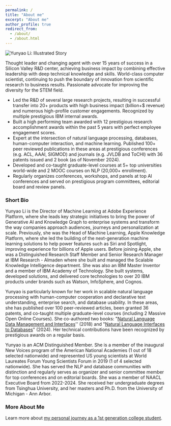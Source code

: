 ```yaml
---
permalink: /
title: "About me"
excerpt: "About me"
author_profile: true
redirect_from: 
  - /about/
  - /about.html
---
```


![Yunyao Li: Illustrated Story](https://yunyaoli.github.io/images/YunyaoLi.IllustratedStories.jpg "illustrated story")

Thought leader and changing agent with over 15 years of success in a Silicon Valley R&D center, achieving business impact by combining effective leadership with deep technical knowledge and skills. World-class computer scientist, continuing to push the boundary of innovation from scientific research to business results. Passionate advocate for improving the diversity for the STEM field.

- Led the R&D of several large research projects, resulting in successful transfer into 20+ products with high business impact (billion+\$ revenue) and numerous high-profile customer engagements. Recognized by multiple prestigious IBM internal awards. 
- Built a high performing team awarded with 12 prestigious research accomplishment awards within the past 5 years with perfect employee engagement scores. 
- Expert at the intersection of natural language processing, databases, human-computer interaction, and machine learning. Published 100+ peer reviewed publications in these areas at prestigious conferences (e.g. ACL, AAAI, SIGMOD) and journals (e.g. JVLDB and ToCHI) with 36 patents issued and 2 book (as of November 2024). 
- Developed and co-taught graduate-level courses at 5+ top universities world-wide and 2 MOOC courses on NLP (20,000+ enrollment). 
- Regularly organizes conferences, workshops, and panels at top AI conferences and served on prestigious program committees, editorial board and review panels.


### Short Bio

Yunyao Li is the Director of Machine Learning at Adobe Experience Platform, where she leads key strategic initiatives to bring the power of Generative AI and Knowledge Graph to enterprise systems and transform the way companies approach audiences, journeys and personalization at scale. Previously, she was the Head of Machine Learning, Apple Knowledge Platform, where she led the building of the next-generation machine learning solutions to help power features such as Siri and Spotlight, improving experience for billions of Apple users. Before joining Apple, she was a Distinguished Research Staff Member and Senior Research Manager at IBM Research - Almaden where she built and managed the Scalable Knowledge Intelligence department. She was also an IBM Master Inventor and a member of IBM Academy of Technology. She built systems, developed solutions, and delivered core technologies to over 20 IBM products under brands such as Watson, InfoSphere, and Cognos. 

Yunyao is particularly known for her work in scalable natural language processing with human-computer cooperation and declarative text understanding, enterprise search, and database usability. In these areas, she has published over 100 peer-reviewed articles, been granted 36 patents, and co-taught multiple graduate-level courses (including 2 Massive Open Online Courses).  She co-authored two books: "[Natural Language Data Management and Interfaces](https://link.springer.com/book/10.1007/978-3-031-01862-6)'' (2018) and "[Natural Language Interfaces to Databases](https://link.springer.com/book/10.1007/978-3-031-45043-3)" (2024). Her technical contributions have been recognized by prestigious awards on a regular basis. 

Yunyao is an ACM Distinguished Member. She is a member of the inaugural New Voices program of the American National Academies (1 out of 18 selected nationwide) and represented US young scientists at World Laureates Forum Young Scientists Forum in 2019 (1 of 4 selected nationwide). She has served the NLP and database communities with distinction and regularly serves as organizer and senior committee member for top conferences and on editorial boards. She was a member of NAACL Executive Board from 2022-2024. She received her undergraduate degrees from Tsinghua University, and her masters and Ph.D. from the University of Michigan - Ann Arbor.  

### More About Me

Learn more about [my personal journey as a 1st generation college student](https://techmonitor.ai/techonology/ai-and-automation/small-town-china-silicon-valley-giant-amazing-story-one-ibm-researcher).   


<!--
Yunyao Li is the Head of Machine Learning, Apple Knowledge Platform. She is an ACM Distinguished Member. Until recently, she was a Senior Research Manager and Distinguished Research Staff Member with IBM Almaden Research Center, where she managed the Scalable Knowledge Intelligence department.   She was a member of the inaugural New Voices program at the National Academies. She was also a Master Inventor, a member of the IBM Academy of Technology. 

Her expertise is in the interdisciplinary areas of natural language processing, databases, human-computer interaction, and information retrieval. She has published over 50 peer-reviewed, referred articles, and filed over 30 patents in these areas. She has also co-authored a book Natural Language Data Management and Interfaces.
Yunyao is particularly interested in designing, developing, and analyzing large scale systems that are usable by a wide spectrum of users. Towards this direction, her current focus is knowledge platform. She is a founding member of SystemT, a state-of-the-art information extraction engine currently powering multiple IBM products, and Gumshoe, a novel enterprise search engine that has been powering IBM intranet and ibm.com search since 2010. Her contributions in these projects have recognized by multiple prestigious IBM internal awards. 

Yunyao is also deeply passionate about improving the diversity for the STEM field. She has been actively mentoring women and under-represented minorities through programs such as Leading to Africa. She led the Almaden Women's Interest Network Group (AWING). She also regularly organized technical talks and activities for Women's Network of Northern California in IBM. She served on the MentorNet Mentor-Protégé Council from 2013-2017 and the BSCS External Advisory Board of San Jose State University from 2017 to 2019.

Yunyao obtained her Ph.D degree in Computer Science & Engineering and dual-degrees of M.S.E in Computer Science & Engineering and M.S in Information from the University of Michigan. She went to college at Tsinghua University, Beijing, China, and graduated with dual-degrees of B.E in Automation and B.S in Economics.

Follow her on Twitter @yunyao_li and connect with her on LinkedIn 
-->
